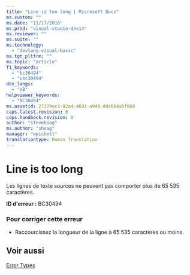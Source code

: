 ```yaml
---
title: "Line is too long | Microsoft Docs"
ms.custom: ""
ms.date: "11/17/2016"
ms.prod: "visual-studio-dev14"
ms.reviewer: ""
ms.suite: ""
ms.technology: 
  - "devlang-visual-basic"
ms.tgt_pltfrm: ""
ms.topic: "article"
f1_keywords: 
  - "bc30494"
  - "vbc30494"
dev_langs: 
  - "VB"
helpviewer_keywords: 
  - "BC30494"
ms.assetid: 27270ec3-82a4-4693-a948-dd4664a5f060
caps.latest.revision: 8
caps.handback.revision: 8
author: "stevehoag"
ms.author: "shoag"
manager: "wpickett"
translationtype: Human Translation
---
```

# Line is too long
Les lignes de texte sources ne peuvent pas comporter plus de 65 535 caractères.  
  
 **ID d'erreur :** BC30494  
  
### Pour corriger cette erreur  
  
-   Raccourcissez la longueur de la ligne à 65 535 caractères ou moins.  
  
## Voir aussi  
 [Error Types](../../../visual-basic/programming-guide/language-features/error-types.md)